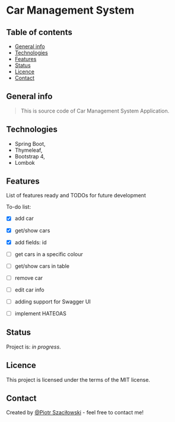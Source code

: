 # Car Management System
## Table of contents
* [General info](#general-info)
* [Technologies](#technologies)
* [Features](#features)
* [Status](#status)
* [Licence](#licence)
* [Contact](#contact)
## General info
> This is source code of Car Management System Application.
## Technologies 
- Spring Boot,
- Thymeleaf,
- Bootstrap 4,
- Lombok
## Features
List of features ready and TODOs for future development

To-do list:
* [x] add car
* [x] get/show cars
* [x] add fields: id
* [ ] get cars in a specific colour
* [ ] get/show cars in table
* [ ] remove car
* [ ] edit car info
* [ ] adding support for Swagger UI
* [ ] implement HATEOAS


## Status
Project is: _in progress_.
## Licence
This project is licensed under the terms of the MIT license.
## Contact
Created by [@Piotr Szaciłowski](https://www.szacilowski.com) - feel free to contact me!
